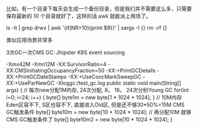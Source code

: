 比如，有一个目录下每天会生成一个备份目录，但是我们并不需要这么多，只需要保存最新的 10 个目录就好了，这样的话 awk 就能派上用场了。

ls -lt | grep drwx | awk '{if(NR>10){print $9}}' | xargs -I {} rm -rf {}

类似应用场景非常多

3次GC一次CMS GC:
Jhipster 
K8S
event sourcing

-Xmx42M -Xmn12M -XX:SurvivorRatio=4 -XX:CMSInitiatingOccupancyFraction=50  -XX:+PrintGCDetails -XX:+PrintGCDateStamps 
-XX:+UseConcMarkSweepGC -XX:+UseParNewGC -Xloggc:/test_gc.log
public static void main(String[] args) {
	// 每次new分配1M内存, 24次分配, 8， 16， 24次分别Young GC
	for(int i=0; i<24; i++) {
		byte[] byte1m = new byte[1 * 1024 * 1024];
	}
	// 10M内存Eden区容不下, S区也容不下, 直接进入Old区, 但是还不够30*50%=15M CMS GC触发条件
	byte[] byte10m = new byte[10 * 1024 * 1024];
	// 再分配10M 就够CMS GC触发条件了
	byte[] byte10m2 = new byte[10 * 1024 * 1024];
}
